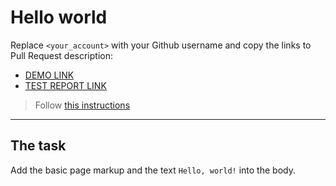 # Hello world
Replace `<your_account>` with your Github username and copy the links to Pull Request description:
- [DEMO LINK](https://MariaShmakova2014.github.io/layout_hello-world/)
- [TEST REPORT LINK](https://MariaShmakova2014.github.io/layout_hello-world/report/html_report/)

> Follow [this instructions](https://mate-academy.github.io/layout_task-guideline/#how-to-solve-the-layout-tasks-on-github)
___

## The task 
Add the basic page markup and the text `Hello, world!` into the body.
